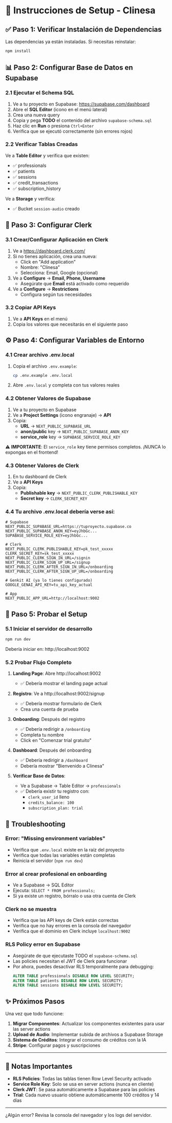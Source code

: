 # 🚀 Instrucciones de Setup - Clinesa

## ✅ Paso 1: Verificar Instalación de Dependencias

Las dependencias ya están instaladas. Si necesitas reinstalar:

```bash
npm install
```

## 📊 Paso 2: Configurar Base de Datos en Supabase

### 2.1 Ejecutar el Schema SQL

1. Ve a tu proyecto en Supabase: https://supabase.com/dashboard
2. Abre el **SQL Editor** (icono en el menú lateral)
3. Crea una nueva query
4. Copia y pega **TODO** el contenido del archivo `supabase-schema.sql`
5. Haz clic en **Run** o presiona `Ctrl+Enter`
6. Verifica que se ejecutó correctamente (sin errores rojos)

### 2.2 Verificar Tablas Creadas

Ve a **Table Editor** y verifica que existen:
- ✅ professionals
- ✅ patients
- ✅ sessions
- ✅ credit_transactions
- ✅ subscription_history

Ve a **Storage** y verifica:
- ✅ Bucket `session-audio` creado

## 🔐 Paso 3: Configurar Clerk

### 3.1 Crear/Configurar Aplicación en Clerk

1. Ve a https://dashboard.clerk.com/
2. Si no tienes aplicación, crea una nueva:
   - Click en "Add application"
   - Nombre: "Clinesa"
   - Selecciona: Email, Google (opcional)
3. Ve a **Configure** → **Email, Phone, Username**
   - Asegúrate que **Email** está activado como requerido
4. Ve a **Configure** → **Restrictions**
   - Configura según tus necesidades

### 3.2 Copiar API Keys

1. Ve a **API Keys** en el menú
2. Copia los valores que necesitarás en el siguiente paso

## ⚙️ Paso 4: Configurar Variables de Entorno

### 4.1 Crear archivo .env.local

1. Copia el archivo `.env.example`:
   ```bash
   cp .env.example .env.local
   ```

2. Abre `.env.local` y completa con tus valores reales

### 4.2 Obtener Valores de Supabase

1. Ve a tu proyecto en Supabase
2. Ve a **Project Settings** (icono engranaje) → **API**
3. Copia:
   - **URL** → `NEXT_PUBLIC_SUPABASE_URL`
   - **anon/public** key → `NEXT_PUBLIC_SUPABASE_ANON_KEY`
   - **service_role** key → `SUPABASE_SERVICE_ROLE_KEY`

⚠️ **IMPORTANTE**: El `service_role` key tiene permisos completos. ¡NUNCA lo expongas en el frontend!

### 4.3 Obtener Valores de Clerk

1. En tu dashboard de Clerk
2. Ve a **API Keys**
3. Copia:
   - **Publishable key** → `NEXT_PUBLIC_CLERK_PUBLISHABLE_KEY`
   - **Secret key** → `CLERK_SECRET_KEY`

### 4.4 Tu archivo .env.local debería verse así:

```env
# Supabase
NEXT_PUBLIC_SUPABASE_URL=https://tuproyecto.supabase.co
NEXT_PUBLIC_SUPABASE_ANON_KEY=eyJhbGc...
SUPABASE_SERVICE_ROLE_KEY=eyJhbGc...

# Clerk
NEXT_PUBLIC_CLERK_PUBLISHABLE_KEY=pk_test_xxxxx
CLERK_SECRET_KEY=sk_test_xxxxx
NEXT_PUBLIC_CLERK_SIGN_IN_URL=/signin
NEXT_PUBLIC_CLERK_SIGN_UP_URL=/signup
NEXT_PUBLIC_CLERK_AFTER_SIGN_IN_URL=/onboarding
NEXT_PUBLIC_CLERK_AFTER_SIGN_UP_URL=/onboarding

# Genkit AI (ya lo tienes configurado)
GOOGLE_GENAI_API_KEY=tu_api_key_actual

# App
NEXT_PUBLIC_APP_URL=http://localhost:9002
```

## 🎯 Paso 5: Probar el Setup

### 5.1 Iniciar el servidor de desarrollo

```bash
npm run dev
```

Debería iniciar en: http://localhost:9002

### 5.2 Probar Flujo Completo

1. **Landing Page**: Abre http://localhost:9002
   - ✅ Debería mostrar el landing page actual

2. **Registro**: Ve a http://localhost:9002/signup
   - ✅ Debería mostrar formulario de Clerk
   - Crea una cuenta de prueba

3. **Onboarding**: Después del registro
   - ✅ Debería redirigir a `/onboarding`
   - Completa tu nombre
   - Click en "Comenzar trial gratuito"

4. **Dashboard**: Después del onboarding
   - ✅ Debería redirigir a `/dashboard`
   - Debería mostrar "Bienvenido a Clinesa"

5. **Verificar Base de Datos**:
   - Ve a Supabase → Table Editor → `professionals`
   - ✅ Debería existir tu registro con:
     - `clerk_user_id` lleno
     - `credits_balance: 100`
     - `subscription_plan: trial`

## 🐛 Troubleshooting

### Error: "Missing environment variables"
- Verifica que `.env.local` existe en la raíz del proyecto
- Verifica que todas las variables están completas
- Reinicia el servidor (`npm run dev`)

### Error al crear profesional en onboarding
- Ve a Supabase → SQL Editor
- Ejecuta: `SELECT * FROM professionals;`
- Si ya existe un registro, bórralo o usa otra cuenta de Clerk

### Clerk no se muestra
- Verifica que las API keys de Clerk están correctas
- Verifica que no hay errores en la consola del navegador
- Verifica que el dominio en Clerk incluye `localhost:9002`

### RLS Policy error en Supabase
- Asegúrate de que ejecutaste TODO el `supabase-schema.sql`
- Las policies necesitan el JWT de Clerk para funcionar
- Por ahora, puedes desactivar RLS temporalmente para debugging:
  ```sql
  ALTER TABLE professionals DISABLE ROW LEVEL SECURITY;
  ALTER TABLE patients DISABLE ROW LEVEL SECURITY;
  ALTER TABLE sessions DISABLE ROW LEVEL SECURITY;
  ```

## ✨ Próximos Pasos

Una vez que todo funcione:

1. **Migrar Componentes**: Actualizar los componentes existentes para usar las server actions
2. **Upload de Audio**: Implementar subida de archivos a Supabase Storage
3. **Sistema de Créditos**: Integrar el consumo de créditos con la IA
4. **Stripe**: Configurar pagos y suscripciones

---

## 📝 Notas Importantes

- **RLS Policies**: Todas las tablas tienen Row Level Security activado
- **Service Role Key**: Solo se usa en server actions (nunca en cliente)
- **Clerk JWT**: Se pasa automáticamente a Supabase para las policies
- **Trial**: Cada nuevo usuario obtiene automáticamente 100 créditos y 14 días

---

¿Algún error? Revisa la consola del navegador y los logs del servidor.
